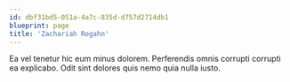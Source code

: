 ```yaml
---
id: dbf31bd5-051a-4a7c-835d-d757d2714db1
blueprint: page
title: 'Zachariah Rogahn'
---
```

Ea vel tenetur hic eum minus dolorem. Perferendis omnis corrupti corrupti ea explicabo. Odit sint dolores quis nemo quia nulla iusto.